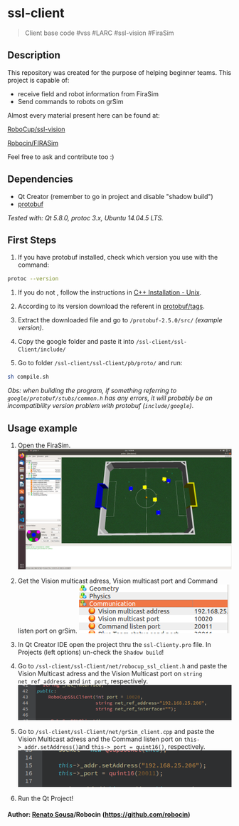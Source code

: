 
# ssl-client
> Client base code #vss #LARC #ssl-vision #FiraSim 

## Description
This repository was created for the purpose of helping beginner teams.
This project is capable of:
- receive field and robot information from FiraSim
- Send commands to robots on grSim

Almost every material present here can be found at:

 [RoboCup/ssl-vision](https://github.com/RoboCup-SSL/ssl-vision)

 [Robocin/FIRASim](https://github.com/robocin/FIRASim)


Feel free to ask and contribute too :)

## Dependencies
- Qt Creator (remember to go in project and disable "shadow build")
- [protobuf](https://github.com/google/protobuf)

*Tested with: Qt 5.8.0, protoc 3.x, Ubuntu 14.04.5 LTS.*

## First Steps
1. If you have protobuf installed, check which version you use with the command:
```sh
protoc --version
```

1. If you do not , follow the instructions in [C++ Installation - Unix](https://github.com/google/protobuf/tree/master/src).

1. According to its version download the referent in [protobuf/tags](https://github.com/google/protobuf/tags).

1. Extract the downloaded file and go to `/protobuf-2.5.0/src/` *(example version)*.

1. Copy the google folder and paste it into `/ssl-client/ssl-Client/include/`

1. Go to folder `/ssl-client/ssl-Client/pb/proto/` and run:
```sh
sh compile.sh
```

*Obs: when building the program, if something referring to `google/protobuf/stubs/common.h` has any errors, it will probably be an incompatibility version problem with protobuf (`include/google`)*.

## Usage example
1. Open the FiraSim.
![](prints/FiraSim.png)

1. Get the Vision multicast adress, Vision multicast port and Command listen port on grSim.
![](prints/ips.png)

1. In Qt Creator IDE open the project thru the `ssl-Clienty.pro` file. In Projects (left options) un-check the `Shadow build`!

1. Go to `/ssl-client/ssl-Client/net/robocup_ssl_client.h` and paste the Vision Multicast adress and the Vision Multicast port on `string net_ref_address `and `int port`, respectively.
![](prints/clientH.png)

1. Go to `/ssl-client/ssl-Client/net/grSim_client.cpp` and paste the Vision Multicast adress and the Command listen port on `this->_addr.setAddress()`and `this->_port = quint16()`, respectively. 
![](prints/myudpCPP.png)

1. Run the Qt Project!

#### Author: [Renato Sousa](https://github.com/renatoosousa)/Robocin (https://github.com/robocin)

